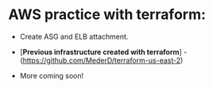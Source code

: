 # AWS practice with terraform:
- Create ASG and ELB attachment.

- [**Previous infrastructure created with terraform**] - (https://github.com/MederD/terraform-us-east-2)
* More coming soon!
